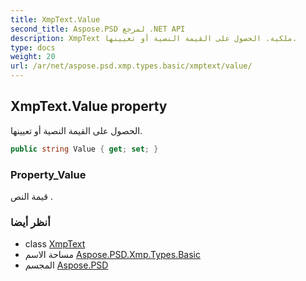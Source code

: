 ```yaml
---
title: XmpText.Value
second_title: Aspose.PSD لمرجع .NET API
description: XmpText ملكية. الحصول على القيمة النصية أو تعيينها.
type: docs
weight: 20
url: /ar/net/aspose.psd.xmp.types.basic/xmptext/value/
---
```

## XmpText.Value property

الحصول على القيمة النصية أو تعيينها.

```csharp
public string Value { get; set; }
```

### Property_Value

قيمة النص .

### أنظر أيضا

* class [XmpText](../)
* مساحة الاسم [Aspose.PSD.Xmp.Types.Basic](../../xmptext/)
* المجسم [Aspose.PSD](../../../)


